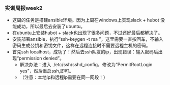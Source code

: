 ### 实训周报week2  
- 这周的任务是搭建ansible环境。因为上周在windows上实现slack + hubot 没能成功，所以最后去安装了ubuntu。  
- 在ubuntu上安装hubot + slack也出现了很多问题，不过还好最后都解决了。  
- 安装部署ansible，执行“ssh-keygen -t rsa ”，这里需要一直按回车，不输入密码生成公钥和密钥文件，这样在远程连接时不需要远程主机的密码。  
- 首先ssh localhost，成功了！然后去ssh队友的ip，出现错误：输入密码后出现“permission denied”。  
   - 解决办法：进入  /etc/ssh/sshd_config，修改为“PermitRootLogin yes”，然后重启ssh,即可。  
   - （注意：本地ip和远程ip需要在同一网段！）  
   


